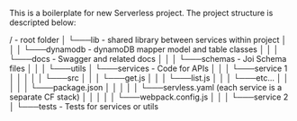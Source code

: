 This is a boilerplate for new Serverless project. The project structure is descripted below:



/ - root folder
│
└───lib - shared library between services within project
│    │
│    └───dynamodb - dynamoDB mapper model and table classes
│    │
│    └───docs - Swagger and related docs
│    │
│    └───schemas - Joi Schema files
│    │
│    └───utils
│
└───services - Code for APIs
│    │
│    └───service 1
│    │    │
│    │    └───src
│    │    │     └───get.js
│    │    │     └───list.js
│    │    │     └───etc...
│    │    │
│    │    └───package.json
│    │    │
│    │    └───servless.yaml (each service is a separate CF stack)
│    │    │
│    │    └───webpack.config.js
│    │
│    └───service 2
│
└───tests - Tests for services or utils